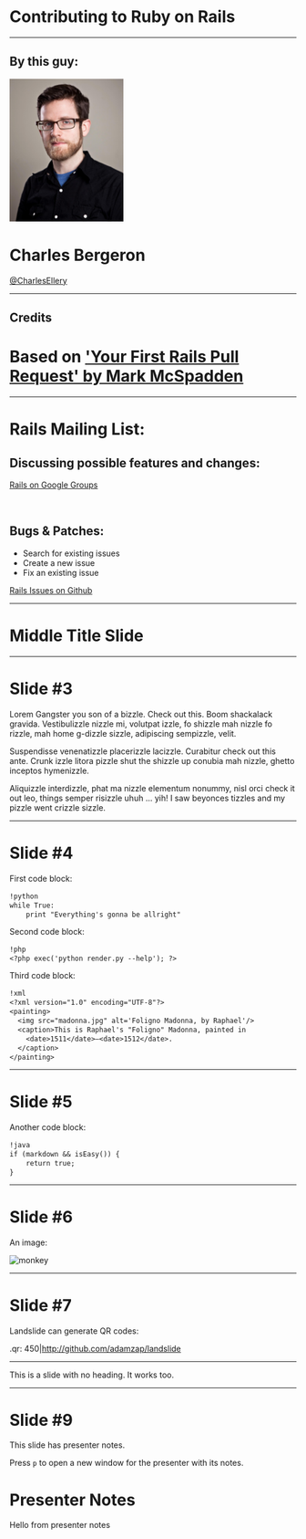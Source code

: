 Contributing to Ruby on Rails
=========

---

By this guy:
---------

<img src="images/chuck.jpg" alt="Chuck" style="width: 200px;"/>

# Charles Bergeron

[@CharlesEllery](http://twitter.com/CharlesEllery)

---

Credits
---------

# Based on ['Your First Rails Pull Request' by Mark McSpadden](http://goo.gl/plMEP)

---

Rails Mailing List:
========

## Discussing possible features and changes:

[Rails on Google Groups](https://groups.google.com/forum/?fromgroups#!forum/rubyonrails-core)

<br>

## Bugs & Patches:

- Search for existing issues
- Create a new issue
- Fix an existing issue

[Rails Issues on Github](https://github.com/rails/rails/issues)

---

Middle Title Slide
==================

---

Slide #3
========

Lorem Gangster you son of a bizzle. Check out this. Boom shackalack gravida. Vestibulizzle nizzle mi, volutpat izzle, fo shizzle mah nizzle fo rizzle, mah home g-dizzle sizzle, adipiscing sempizzle, velit.

Suspendisse venenatizzle placerizzle lacizzle. Curabitur check out this ante. Crunk izzle litora pizzle shut the shizzle up conubia mah nizzle, ghetto inceptos hymenizzle.

Aliquizzle interdizzle, phat ma nizzle elementum nonummy, nisl orci check it out leo, things semper risizzle uhuh ... yih! I saw beyonces tizzles and my pizzle went crizzle sizzle.

---

Slide #4
========

First code block:

    !python
    while True:
        print "Everything's gonna be allright"

Second code block:

    !php
    <?php exec('python render.py --help'); ?>

Third code block:

    !xml
    <?xml version="1.0" encoding="UTF-8"?>
    <painting>
      <img src="madonna.jpg" alt='Foligno Madonna, by Raphael'/>
      <caption>This is Raphael's "Foligno" Madonna, painted in
        <date>1511</date>–<date>1512</date>.
      </caption>
    </painting>

---

Slide #5
========

Another code block:

    !java
    if (markdown && isEasy()) {
        return true;
    }

---

Slide #6
========

An image:

![monkey](monkey.jpg)

---

Slide #7
========

Landslide can generate QR codes:

.qr: 450|http://github.com/adamzap/landslide

---

This is a slide with no heading. It works too.

---

Slide #9
========

This slide has presenter notes.

Press `p` to open a new window for the presenter with its notes.

# Presenter Notes

Hello from presenter notes
